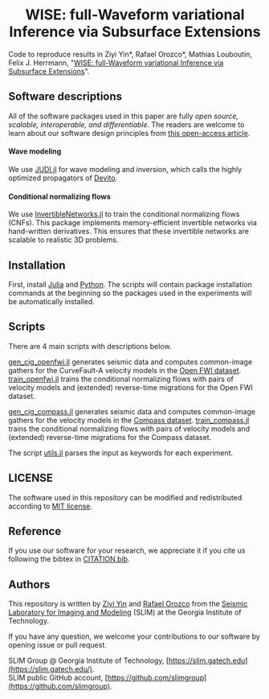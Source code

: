 <h1 align="center">WISE: full-Waveform variational Inference via Subsurface Extensions</h1>

Code to reproduce results in Ziyi Yin\*, Rafael Orozco\*, Mathias Louboutin, Felix J. Herrmann, "[WISE: full-Waveform variational Inference via Subsurface Extensions](https://slim.gatech.edu/content/wise-full-waveform-variational-inference-subsurface-extensions)".

## Software descriptions

All of the software packages used in this paper are fully *open source, scalable, interoperable, and differentiable*. The readers are welcome to learn about our software design principles from [this open-access article](https://library.seg.org/doi/10.1190/tle42070474.1).

#### Wave modeling

We use [JUDI.jl](https://github.com/slimgroup/JUDI.jl) for wave modeling and inversion, which calls the highly optimized propagators of [Devito](https://www.devitoproject.org/).

#### Conditional normalizing flows

We use [InvertibleNetworks.jl] to train the conditional normalizing flows (CNFs). This package implements memory-efficient invertible networks via hand-written derivatives. This ensures that these invertible networks are scalable to realistic 3D problems.

## Installation

First, install [Julia](https://julialang.org/) and [Python](https://www.python.org/). The scripts will contain package installation commands at the beginning so the packages used in the experiments will be automatically installed.

## Scripts

There are 4 main scripts with descriptions below.

[gen_cig_openfwi.jl](scripts/gen_cig_openfwi.jl) generates seismic data and computes common-image gathers for the CurveFault-A velocity models in the [Open FWI dataset](https://arxiv.org/abs/2111.02926). [train_openfwi.jl](scripts/train_openfwi.jl) trains the conditional normalizing flows with pairs of velocity models and (extended) reverse-time migrations for the Open FWI dataset.

[gen_cig_compass.jl](scripts/gen_cig_compass.jl) generates seismic data and computes common-image gathers for the velocity models in the [Compass dataset](https://doi.org/10.3997/2214-4609.20148575). [train_compass.jl](scripts/train_compass.jl) trains the conditional normalizing flows with pairs of velocity models and (extended) reverse-time migrations for the Compass dataset.

The script [utils.jl](scripts/utils.jl) parses the input as keywords for each experiment.

## LICENSE

The software used in this repository can be modified and redistributed according to [MIT license](LICENSE).

## Reference

If you use our software for your research, we appreciate it if you cite us following the bibtex in [CITATION.bib](CITATION.bib).

## Authors

This repository is written by [Ziyi Yin] and [Rafael Orozco] from the [Seismic Laboratory for Imaging and Modeling] (SLIM) at the Georgia Institute of Technology.

If you have any question, we welcome your contributions to our software by opening issue or pull request.

SLIM Group @ Georgia Institute of Technology, [https://slim.gatech.edu](https://slim.gatech.edu/).      
SLIM public GitHub account, [https://github.com/slimgroup](https://github.com/slimgroup).    

[license-status]:LICENSE
[license-img]:http://img.shields.io/badge/license-MIT-brightgreen.svg?style=flat?style=plastic
[Seismic Laboratory for Imaging and Modeling]:https://slim.gatech.edu/
[InvertibleNetworks.jl]:https://github.com/slimgroup/InvertibleNetworks.jl
[Ziyi Yin]:https://ziyiyin97.github.io/
[Rafael Orozco]:https://slim.gatech.edu/people/rafael-orozco